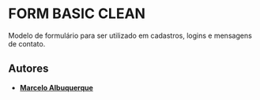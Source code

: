 # FORM BASIC CLEAN
Modelo de formulário para ser utilizado em cadastros, logins e mensagens de contato.

## Autores
* [**Marcelo Albuquerque**](https://github.com/marcelo-albuquerque)